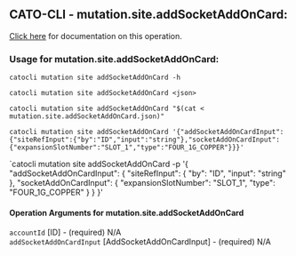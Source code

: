 
## CATO-CLI - mutation.site.addSocketAddOnCard:
[Click here](https://api.catonetworks.com/documentation/#mutation-mutation.site.addSocketAddOnCard) for documentation on this operation.

### Usage for mutation.site.addSocketAddOnCard:

`catocli mutation site addSocketAddOnCard -h`

`catocli mutation site addSocketAddOnCard <json>`

`catocli mutation site addSocketAddOnCard "$(cat < mutation.site.addSocketAddOnCard.json)"`

`catocli mutation site addSocketAddOnCard '{"addSocketAddOnCardInput":{"siteRefInput":{"by":"ID","input":"string"},"socketAddOnCardInput":{"expansionSlotNumber":"SLOT_1","type":"FOUR_1G_COPPER"}}}'`

`catocli mutation site addSocketAddOnCard -p '{
    "addSocketAddOnCardInput": {
        "siteRefInput": {
            "by": "ID",
            "input": "string"
        },
        "socketAddOnCardInput": {
            "expansionSlotNumber": "SLOT_1",
            "type": "FOUR_1G_COPPER"
        }
    }
}'


#### Operation Arguments for mutation.site.addSocketAddOnCard ####

`accountId` [ID] - (required) N/A    
`addSocketAddOnCardInput` [AddSocketAddOnCardInput] - (required) N/A    
